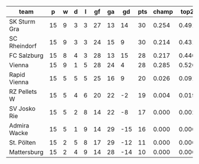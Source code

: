 |     team     | p  | w | d | l | gf | ga | gd  | pts | champ | top2  | top3  | top4  |  5-7  | bot4  | bot3  | bot2  |
|--------------|----|---|---|---|----|----|-----|-----|-------|-------|-------|-------|-------|-------|-------|-------|
| SK Sturm Gra | 15 | 9 | 3 | 3 | 27 | 13 |  14 |  30 | 0.254 | 0.491 | 0.703 | 0.874 | 0.124 | 0.011 | 0.002 | 0.000|
| SC Rheindorf | 15 | 9 | 3 | 3 | 24 | 15 |   9 |  30 | 0.214 | 0.431 | 0.647 | 0.847 | 0.150 | 0.013 | 0.003 | 0.000|
| FC Salzburg  | 15 | 8 | 4 | 3 | 28 | 13 |  15 |  28 | 0.217 | 0.440 | 0.658 | 0.845 | 0.153 | 0.013 | 0.003 | 0.000|
| Vienna       | 15 | 9 | 1 | 5 | 28 | 24 |   4 |  28 | 0.285 | 0.526 | 0.735 | 0.890 | 0.109 | 0.008 | 0.002 | 0.001|
| Rapid Vienna | 15 | 5 | 5 | 5 | 25 | 16 |   9 |  20 | 0.026 | 0.091 | 0.194 | 0.371 | 0.574 | 0.140 | 0.055 | 0.018|
| RZ Pellets W | 15 | 5 | 4 | 6 | 20 | 22 |  -2 |  19 | 0.004 | 0.019 | 0.049 | 0.119 | 0.683 | 0.396 | 0.198 | 0.078|
| SV Josko Rie | 15 | 5 | 2 | 8 | 14 | 22 |  -8 |  17 | 0.000 | 0.002 | 0.010 | 0.034 | 0.496 | 0.728 | 0.471 | 0.256|
| Admira Wacke | 15 | 5 | 1 | 9 | 14 | 29 | -15 |  16 | 0.000 | 0.000 | 0.004 | 0.014 | 0.364 | 0.829 | 0.622 | 0.364|
| St. Pölten   | 15 | 2 | 5 | 8 | 17 | 29 | -12 |  11 | 0.000 | 0.000 | 0.001 | 0.005 | 0.213 | 0.910 | 0.782 | 0.576|
| Mattersburg  | 15 | 2 | 4 | 9 | 14 | 28 | -14 |  10 | 0.000 | 0.000 | 0.001 | 0.002 | 0.135 | 0.951 | 0.864 | 0.707|
